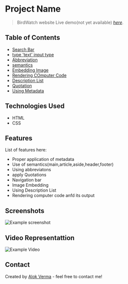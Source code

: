 	
# Project Name
>BirdWatch website
> Live demo(not yet available) [_here_](https://www.example.com).

## Table of Contents
* [Search Bar](https://developer.mozilla.org/en-US/docs/Learn/Forms/HTML5_input_types#search_field)
* [type 'text' input type](https://developer.mozilla.org/en-US/docs/Learn/Forms/Basic_native_form_controls#text_input_fields)
* [Abbreviation](https://developer.mozilla.org/en-US/docs/Learn/HTML/Introduction_to_HTML/Advanced_text_formatting#abbreviations)
* [semantics](https://developer.mozilla.org/en-US/docs/Learn/HTML/Introduction_to_HTML/Document_and_website_structure)
* [Embedding Image](https://developer.mozilla.org/en-US/docs/Learn/HTML/Multimedia_and_embedding/Images_in_HTML)
* [Rendering COmputer Code](https://developer.mozilla.org/en-US/docs/Learn/HTML/Introduction_to_HTML/Advanced_text_formatting#representing_computer_code)
* [Description List](https://developer.mozilla.org/en-US/docs/Learn/HTML/Introduction_to_HTML/Advanced_text_formatting#description_lists)
* [Quotation](https://developer.mozilla.org/en-US/docs/Learn/HTML/Introduction_to_HTML/Advanced_text_formatting#quotations)
* [Using Metadata](https://developer.mozilla.org/en-US/docs/Learn/HTML/Introduction_to_HTML/The_head_metadata_in_HTML)


## Technologies Used
- HTML
- CSS


## Features
List of features here:
- Proper application of metadata
- Use of semantics(main,article,aside,header,footer)
- Using abbreviatons
- apply Quotations 
- Navigation bar
- Image Embedding
- Using Description List
- Rendering computer code anfd its output


## Screenshots
![Example screenshot](https://github.com/alokVerma749/hands_on_web_dev-projects/blob/master/Begineer%20Friendly/HTML%2BCSS%2BJavascript/birdWatching/screenshots/Untitled.png)

## Video Representattion
![Example Video](https://youtu.be/V8MbuLOIskI)

## Contact
Created by [Alok Verma](https://www.twitter.com/alok_std) - feel free to contact me!

